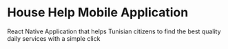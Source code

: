 # House Help Mobile Application
React Native Application that helps Tunisian citizens to find the best quality daily services with a simple click
